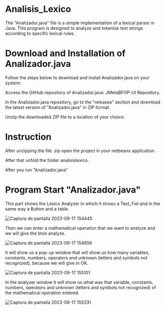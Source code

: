 # Analisis_Lexico
The "Analizador.java" file is a simple implementation of a lexical parser in Java. This program is designed to analyze and tokenize text strings according to specific lexical rules.

# Download and Installation of Analizador.java
Follow the steps below to download and install Analizador.java on your system:

Access the GitHub repository of Analizador.java: JMetaBFOP-UI Repository.

In the Analizador.java repository, go to the "releases" section and download the latest version of "Analizador.java" in ZIP format.

Unzip the downloaded ZIP file to a location of your choice.

# Instruction

After unzipping the file .zip open the project in your netbeans application.

After that unfold the folder analisislexico.

After you run "Analizador.java"

# Program Start "Analizador.java"

This part shows the Lexico Analyzer in which it shows a Text_Fiel and in the same way a Button and a table.

![Captura de pantalla 2023-09-17 154445](https://github.com/RicardoJimenez206/Analisis_Lexico/assets/145295774/14b3b57a-3214-49f8-b54e-f03e4cc68519)

Then we can enter a mathematical operation that we want to analyze and we will give the bton analyze.

![Captura de pantalla 2023-09-17 154856](https://github.com/RicardoJimenez206/Analisis_Lexico/assets/145295774/b25068bd-bfcf-498b-8f03-14574aa18daa)

It will show us a pop-up window that will show us how many variables, constants, numbers, operators and unknown (letters and symbols not recognized), because we will give in OK.

![Captura de pantalla 2023-09-17 155101](https://github.com/RicardoJimenez206/Analisis_Lexico/assets/145295774/1f643775-0835-4932-b810-d2ae232d9140)

In the analyzer window it will show us what was that variable, constants, numbers, operators and unknown (letters and symbols not recognized) of the mathematical operation entered.

![Captura de pantalla 2023-09-17 155331](https://github.com/RicardoJimenez206/Analisis_Lexico/assets/145295774/038b2ca7-74c0-4493-ae0b-bbb40ccfa316)


